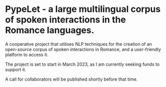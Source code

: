 # PypeLet - a large multilingual corpus of spoken interactions in the Romance languages.

A cooperative project that utilises NLP techniques for the creation of an open-source corpus of spoken interactions in Romance, and a user-friendly platform to access it.

The project is set to start in March 2023, as I am currently seeking funds to support it. 

A call for collaborators will be published shortly before that time.
